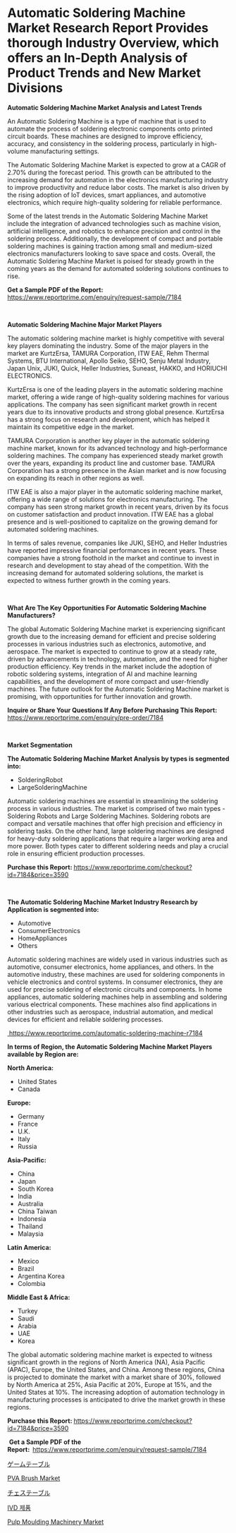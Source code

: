 <p><h1>Automatic Soldering Machine Market Research Report Provides thorough Industry Overview, which offers an In-Depth Analysis of Product Trends and New Market Divisions</h1></p><p><strong>Automatic Soldering Machine Market Analysis and Latest Trends</strong></p>
<p><p>An Automatic Soldering Machine is a type of machine that is used to automate the process of soldering electronic components onto printed circuit boards. These machines are designed to improve efficiency, accuracy, and consistency in the soldering process, particularly in high-volume manufacturing settings.</p><p>The Automatic Soldering Machine Market is expected to grow at a CAGR of 2.70% during the forecast period. This growth can be attributed to the increasing demand for automation in the electronics manufacturing industry to improve productivity and reduce labor costs. The market is also driven by the rising adoption of IoT devices, smart appliances, and automotive electronics, which require high-quality soldering for reliable performance.</p><p>Some of the latest trends in the Automatic Soldering Machine Market include the integration of advanced technologies such as machine vision, artificial intelligence, and robotics to enhance precision and control in the soldering process. Additionally, the development of compact and portable soldering machines is gaining traction among small and medium-sized electronics manufacturers looking to save space and costs. Overall, the Automatic Soldering Machine Market is poised for steady growth in the coming years as the demand for automated soldering solutions continues to rise.</p></p>
<p><strong>Get a Sample PDF of the Report:&nbsp;</strong> <a href="https://www.reportprime.com/enquiry/request-sample/7184">https://www.reportprime.com/enquiry/request-sample/7184</a></p>
<p>&nbsp;</p>
<p><strong>Automatic Soldering Machine Major Market Players</strong></p>
<p><p>The automatic soldering machine market is highly competitive with several key players dominating the industry. Some of the major players in the market are KurtzErsa, TAMURA Corporation, ITW EAE, Rehm Thermal Systems, BTU International, Apollo Seiko, SEHO, Senju Metal Industry, Japan Unix, JUKI, Quick, Heller Industries, Suneast, HAKKO, and HORIUCHI ELECTRONICS.</p><p>KurtzErsa is one of the leading players in the automatic soldering machine market, offering a wide range of high-quality soldering machines for various applications. The company has seen significant market growth in recent years due to its innovative products and strong global presence. KurtzErsa has a strong focus on research and development, which has helped it maintain its competitive edge in the market.</p><p>TAMURA Corporation is another key player in the automatic soldering machine market, known for its advanced technology and high-performance soldering machines. The company has experienced steady market growth over the years, expanding its product line and customer base. TAMURA Corporation has a strong presence in the Asian market and is now focusing on expanding its reach in other regions as well.</p><p>ITW EAE is also a major player in the automatic soldering machine market, offering a wide range of solutions for electronics manufacturing. The company has seen strong market growth in recent years, driven by its focus on customer satisfaction and product innovation. ITW EAE has a global presence and is well-positioned to capitalize on the growing demand for automated soldering machines.</p><p>In terms of sales revenue, companies like JUKI, SEHO, and Heller Industries have reported impressive financial performances in recent years. These companies have a strong foothold in the market and continue to invest in research and development to stay ahead of the competition. With the increasing demand for automated soldering solutions, the market is expected to witness further growth in the coming years.</p></p>
<p>&nbsp;</p>
<p><strong>What Are The Key Opportunities For Automatic Soldering Machine Manufacturers?</strong></p>
<p><p>The global Automatic Soldering Machine market is experiencing significant growth due to the increasing demand for efficient and precise soldering processes in various industries such as electronics, automotive, and aerospace. The market is expected to continue to grow at a steady rate, driven by advancements in technology, automation, and the need for higher production efficiency. Key trends in the market include the adoption of robotic soldering systems, integration of AI and machine learning capabilities, and the development of more compact and user-friendly machines. The future outlook for the Automatic Soldering Machine market is promising, with opportunities for further innovation and growth.</p></p>
<p><strong>Inquire or Share Your Questions If Any Before Purchasing This Report:</strong> <a href="https://www.reportprime.com/enquiry/pre-order/7184">https://www.reportprime.com/enquiry/pre-order/7184</a></p>
<p>&nbsp;</p>
<p><strong>Market Segmentation</strong></p>
<p><strong>The Automatic Soldering Machine Market Analysis by types is segmented into:</strong></p>
<p><ul><li>SolderingRobot</li><li>LargeSolderingMachine</li></ul></p>
<p><p>Automatic soldering machines are essential in streamlining the soldering process in various industries. The market is comprised of two main types - Soldering Robots and Large Soldering Machines. Soldering robots are compact and versatile machines that offer high precision and efficiency in soldering tasks. On the other hand, large soldering machines are designed for heavy-duty soldering applications that require a larger working area and more power. Both types cater to different soldering needs and play a crucial role in ensuring efficient production processes.</p></p>
<p><strong>Purchase this Report:&nbsp;</strong><a href="https://www.reportprime.com/checkout?id=7184&price=3590">https://www.reportprime.com/checkout?id=7184&price=3590</a></p>
<p>&nbsp;</p>
<p><strong>The Automatic Soldering Machine Market Industry Research by Application is segmented into:</strong></p>
<p><ul><li>Automotive</li><li>ConsumerElectronics</li><li>HomeAppliances</li><li>Others</li></ul></p>
<p><p>Automatic soldering machines are widely used in various industries such as automotive, consumer electronics, home appliances, and others. In the automotive industry, these machines are used for soldering components in vehicle electronics and control systems. In consumer electronics, they are used for precise soldering of electronic circuits and components. In home appliances, automatic soldering machines help in assembling and soldering various electrical components. These machines also find applications in other industries such as aerospace, industrial automation, and medical devices for efficient and reliable soldering processes.</p></p>
<p><a href="https://www.reportprime.com/automatic-soldering-machine-r7184">&nbsp;https://www.reportprime.com/automatic-soldering-machine-r7184</a></p>
<p><strong>In terms of Region, the Automatic Soldering Machine Market Players available by Region are:</strong></p>
<p>
    <p> <strong> North America: </strong>
        <ul>
            <li>United States</li>
            <li>Canada</li>
        </ul>
        </p> 
    <p> <strong> Europe: </strong>
        <ul>
            <li>Germany</li>
            <li>France</li>
            <li>U.K.</li>
            <li>Italy</li>
            <li>Russia</li>
        </ul>
        </p> 
    <p> <strong> Asia-Pacific: </strong>
        <ul>
            <li>China</li>
            <li>Japan</li>
            <li>South Korea</li>
            <li>India</li>
            <li>Australia</li>
            <li>China Taiwan</li>
            <li>Indonesia</li>
            <li>Thailand</li>
            <li>Malaysia</li>
        </ul>
        </p> 
    <p> <strong> Latin America: </strong>
        <ul>
            <li>Mexico</li>
            <li>Brazil</li>
            <li>Argentina Korea</li>
            <li>Colombia</li>
        </ul>
        </p> 
    <p> <strong> Middle East & Africa: </strong>
        <ul>
            <li>Turkey</li>
            <li>Saudi</li>
            <li>Arabia</li>
            <li>UAE</li>
            <li>Korea</li>
        </ul>
    </p>
    </p>
<p><p>The global automatic soldering machine market is expected to witness significant growth in the regions of North America (NA), Asia Pacific (APAC), Europe, the United States, and China. Among these regions, China is projected to dominate the market with a market share of 30%, followed by North America at 25%, Asia Pacific at 20%, Europe at 15%, and the United States at 10%. The increasing adoption of automation technology in manufacturing processes is anticipated to drive the market growth in these regions.</p></p>
<p><strong>Purchase this Report: </strong><a href="https://www.reportprime.com/checkout?id=7184&price=3590">https://www.reportprime.com/checkout?id=7184&price=3590</a></p>
<p>&nbsp;<strong>Get a Sample PDF of the Report:&nbsp;&nbsp;</strong><a href="https://www.reportprime.com/enquiry/request-sample/7184">https://www.reportprime.com/enquiry/request-sample/7184</a></p>
<p><strong></strong></p>
<p><p><a href="https://github.com/WhitneyMurphy1982/Market-Research-Report-List-1/blob/main/748691776300.md">ゲームテーブル</a></p><p><a href="https://github.com/peachesmcdowel1/Market-Research-Report-List-2/blob/main/pva-brush-market.md">PVA Brush Market</a></p><p><a href="https://github.com/TatumKoelpin2017/Market-Research-Report-List-1/blob/main/330807376299.md">チェステーブル</a></p><p><a href="https://github.com/KoleLedner/Market-Research-Report-List-1/blob/main/391612372104.md">IVD 제품</a></p><p><a href="https://github.com/redneck06/Market-Research-Report-List-3/blob/main/pulp-moulding-machinery-market.md">Pulp Moulding Machinery Market</a></p></p>